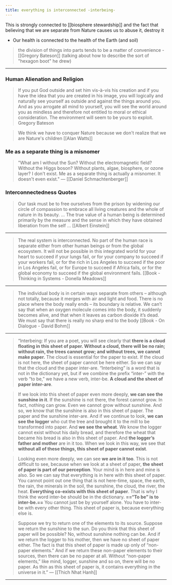 ```yaml
---
title: everything is interconnected -interbeing-
---
```

This is strongly connected to [[biosphere stewardship]] and the fact that believing that we are separate from Nature causes us to abuse it, destroy it

- Our health is connected to the health of the Earth (and soil)

> the division of things into parts tends to be a matter of convenience - [[Gregory Bateson]] (talking about how to describe the sort of "hexagon boot" he drew)

-------------------

### Human Alienation and Religion

> If you put God outside and set him vis-à-vis his creation and if you have the idea that you are created in his image, you will logically and naturally see yourself as outside and against the things around you. And as you arrogate all mind to yourself, you will see the world around you as mindless and therefore not entitled to moral or ethical consideration. The environment will seem to be yours to exploit. Gregory Bateson

> We think we have to conquer Nature because we don't realize that we are Nature's children [[Alan Watts]]

### Me as a separate thing is a misnomer
> "What am I without the Sun? Without the electromagnetic field? Without the Higgs boson? Without plants, algae, biosphere, or ozone layer? I don't exist. Me as a separate thing is actually a misnomer. It doesn't even exist." — [[Daniel Schmachtenberger]]

### Interconnectedness Quotes

> Our task must be to free ourselves from the prison by widening our circle of compassion to embrace all living creatures and the whole of nature in its beauty. ... The true value of a human being is determined primarily by the measure and the sense in which they have obtained liberation from the self ... [[Albert Einstein]]

-------------------

> The real system is interconnected. No part of the human race is separate either from other human beings or from the global ecosystem. It will not be possible in this integrated world for your heart to succeed if your lungs fail, or for your company to succeed if your workers fail, or for the rich in Los Angeles to succeed if the poor in Los Angeles fail, or for Europe to succeed if Africa fails, or for the global economy to succeed if the global environment fails. [[Book - Thinking in Systems - Donella Meadows]]

-------------------

> The individual body is in certain ways separate from others – although not totally, because it merges with air and light and food. There is no place where the body really ends – its boundary is relative. We can’t say that when an oxygen molecule comes into the body, it suddenly becomes alive, and that when it leaves as carbon dioxide it’s dead. We must say that there is really no sharp end to the body [[Book - On Dialogue - David Bohm]]


-------------------

> “Interbeing: If you are a poet, you will see clearly that **there is a cloud floating in this sheet of paper. Without a cloud, there will be no rain; without rain, the trees cannot grow; and without trees, we cannot make paper.** The cloud is essential for the paper to exist. If the cloud is not here, the sheet of paper cannot be here either. So we can say that the cloud and the paper inter-are. “Interbeing” is a word that is not in the dictionary yet, but if we combine the prefix “inter-” with the verb “to be,” we have a new verb, inter-be. **A cloud and the sheet of paper inter-are**. 

> If we look into this sheet of paper even more deeply, **we can see the sunshine in it**. If the sunshine is not there, the forest cannot grow. In fact, nothing can grow. Even we cannot grow without sunshine. And so, we know that the sunshine is also in this sheet of paper. The paper and the sunshine inter-are. And if we continue to look, **we can see the logger** who cut the tree and brought it to the mill to be transformed into paper. And **we see the wheat**. We know the logger cannot exist without his daily bread, and therefore the wheat that became his bread is also in this sheet of paper. And **the logger’s father and mother** are in it too. When we look in this way, we see that **without all of these things, this sheet of paper cannot exist**.
  
> Looking even more deeply, we can see **we are in it too**. This is not difficult to see, because when we look at a sheet of paper, **the sheet of paper is part of our perception**. Your mind is in here and mine is also. So we can say that everything is in here with this sheet of paper. You cannot point out one thing that is not here-time, space, the earth, the rain, the minerals in the soil, the sunshine, the cloud, the river, the heat. **Everything co-exists with this sheet of paper**. That is why I think the word inter-be should be in the dictionary. **==“To be” is to inter-be.==** You cannot just be by yourself alone. You have to inter-be with every other thing. This sheet of paper is, because everything else is.  

> Suppose we try to return one of the elements to its source. Suppose we return the sunshine to the sun. Do you think that this sheet of paper will be possible? No, without sunshine nothing can be. And if we return the logger to his mother, then we have no sheet of paper either. The fact is that this sheet of paper is made up only of “non-paper elements.” And if we return these non-paper elements to their sources, then there can be no paper at all. Without “non-paper elements,” like mind, logger, sunshine and so on, there will be no paper. As thin as this sheet of paper is, it contains everything in the universe in it.”  ― [[Thich Nhat Hanh]]

-------------------